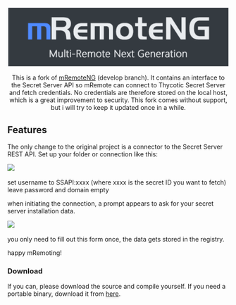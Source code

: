 <p align="center">
  <img width="500" src="https://github.com/mRemoteNG/mRemoteNG/raw/develop/mRemoteNGProjectFiles/Header_dark.png">
</p>
  
<p align="center">
	This is a fork of <a href="https://github.com/mRemoteNG/mRemoteNG">mRemoteNG</a> (develop branch). It contains an interface to the Secret Server API so mRemote can connect to Thycotic Secret Server and fetch credentials. No credentials are therefore stored on the local host, which is a great improvement to security. This fork comes without support, but i will try to keep it updated once in a while.
</p>

## Features

The only change to the original project is a connector to the Secret Server REST API.
Set up your folder or connection like this:

<img src="https://raw.githubusercontent.com/tecxx/mRemoteNG-SecretServer/SecretServer/usage1.png">

set username to SSAPI:xxxx (where xxxx is the secret ID you want to fetch)
leave password and domain empty

when initiating the connection, a prompt appears to ask for your secret server installation data. 

<img src="https://raw.githubusercontent.com/tecxx/mRemoteNG-SecretServer/SecretServer/usage2.png">

you only need to fill out this form once, the data gets stored in the registry.

happy mRemoting!



### Download

If you can, please download the source and compile yourself. 
If you need a portable binary, download it from <a href="https://web.tresorit.com/l/UDpGl#cOGSIV0fhPEafZJNatn31A">here</a>.


